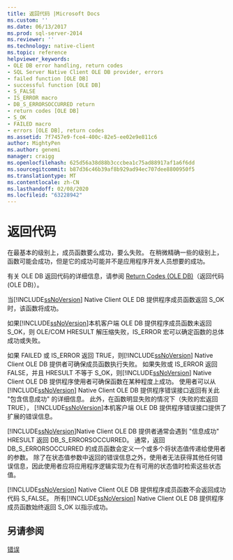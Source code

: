 ```yaml
---
title: 返回代码 |Microsoft Docs
ms.custom: ''
ms.date: 06/13/2017
ms.prod: sql-server-2014
ms.reviewer: ''
ms.technology: native-client
ms.topic: reference
helpviewer_keywords:
- OLE DB error handling, return codes
- SQL Server Native Client OLE DB provider, errors
- failed function [OLE DB]
- successful function [OLE DB]
- S_FALSE
- IS_ERROR macro
- DB_S_ERRORSOCCURRED return
- return codes [OLE DB]
- S_OK
- FAILED macro
- errors [OLE DB], return codes
ms.assetid: 7f7457e9-fce4-400c-82e5-ee02e9e811c6
author: MightyPen
ms.author: genemi
manager: craigg
ms.openlocfilehash: 625d56a38d88b3cccbea1c75ad88917af1a6f6dd
ms.sourcegitcommit: b87d36c46b39af8b929ad94ec707dee8800950f5
ms.translationtype: MT
ms.contentlocale: zh-CN
ms.lasthandoff: 02/08/2020
ms.locfileid: "63228942"
---
```

# <a name="return-codes"></a>返回代码
  在最基本的级别上，成员函数要么成功，要么失败。 在稍微精确一些的级别上，函数可能会成功，但是它的成功可能并不是应用程序开发人员想要的成功。  
  
 有关 OLE DB 返回代码的详细信息，请参阅 [Return Codes (OLE DB)](https://go.microsoft.com/fwlink/?LinkId=101631)（返回代码 (OLE DB)）。  
  
 当[!INCLUDE[ssNoVersion](../../includes/ssnoversion-md.md)] Native Client OLE DB 提供程序成员函数返回 S_OK 时，该函数将成功。  
  
 如果[!INCLUDE[ssNoVersion](../../includes/ssnoversion-md.md)]本机客户端 OLE DB 提供程序成员函数未返回 S_OK，则 OLE/COM HRESULT 解压缩失败，IS_ERROR 宏可以确定函数的总体成功或失败。  
  
 如果 FAILED 或 IS_ERROR 返回 TRUE，则[!INCLUDE[ssNoVersion](../../includes/ssnoversion-md.md)] Native Client OLE DB 提供者可确保成员函数执行失败。 如果失败或 IS_ERROR 返回 FALSE，并且 HRESULT 不等于 S_OK，则[!INCLUDE[ssNoVersion](../../includes/ssnoversion-md.md)] Native Client OLE DB 提供程序使用者可确保函数在某种程度上成功。 使用者可以从[!INCLUDE[ssNoVersion](../../includes/ssnoversion-md.md)] Native Client OLE DB 提供程序错误接口返回有关此 "包含信息成功" 的详细信息。 此外，在函数明显失败的情况下（失败的宏返回 TRUE）， [!INCLUDE[ssNoVersion](../../includes/ssnoversion-md.md)]本机客户端 OLE DB 提供程序错误接口提供了扩展的错误信息。  
  
 [!INCLUDE[ssNoVersion](../../includes/ssnoversion-md.md)]Native Client OLE DB 提供者通常会遇到 "信息成功" HRESULT 返回 DB_S_ERRORSOCCURRED。 通常，返回 DB_S_ERRORSOCCURRED 的成员函数会定义一个或多个将状态值传递给使用者的参数。 除了在状态值参数中返回的错误信息之外，使用者无法获得其他任何错误信息，因此使用者应将应用程序逻辑实现为在有可用的状态值时检索这些状态值。  
  
 [!INCLUDE[ssNoVersion](../../includes/ssnoversion-md.md)] Native Client OLE DB 提供程序成员函数不会返回成功代码 S_FALSE。 所有[!INCLUDE[ssNoVersion](../../includes/ssnoversion-md.md)] Native Client OLE DB 提供程序成员函数始终返回 S_OK 以指示成功。  
  
## <a name="see-also"></a>另请参阅  
 [错误](errors.md)  
  
  
